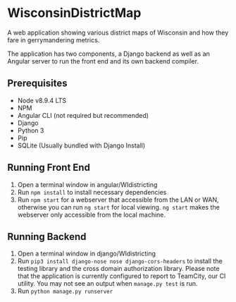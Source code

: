 # WisconsinDistrictMap
A web application showing various district maps of Wisconsin and how they fare in gerrymandering metrics.

The application has two components, a Django backend as well as an Angular server to run the front end and its own backend compiler.

## Prerequisites
- Node v8.9.4 LTS
- NPM
- Angular CLI (not required but recommended)
- Django
- Python 3
- Pip
- SQLite (Usually bundled with Django Install)

## Running Front End
1. Open a terminal window in angular/WIdistricting
2. Run ``` npm install ``` to install necessary dependencies
3. Run ``` npm start ``` for a webserver that accessible from the LAN or WAN, otherwise you can run ``` ng start ``` for local viewing. ```ng start``` makes the webserver only accessible from the local machine.

## Running Backend
1. Open a terminal window in django/WIdistricting
2. Run ```pip3 install django-nose nose django-cors-headers``` to install the testing library and the cross domain authorization library. Please note that the application is currently configured to report to TeamCity, our CI utility. You may not see an output when ```manage.py test``` is run.
3. Run ```python manage.py runserver```
